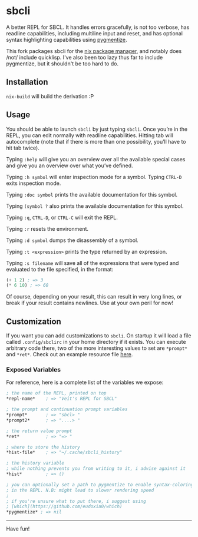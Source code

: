 # sbcli

A better REPL for SBCL. It handles errors gracefully, is not too verbose, has
readline capabilities, including multiline input and reset, and has optional
syntax highlighting capabilities using [pygmentize](https://pygments.org/).

This fork packages sbcli for the [nix package manager](https://nixos.org/), and notably does /not/ include quicklisp. I've also been too lazy thus far to include pygmentize, but it shouldn't be too hard to do.

## Installation

`nix-build` will build the derivation :P

## Usage

You should be able to launch `sbcli` by just typing `sbcli`. Once you’re in the
REPL, you can edit normally with readline capabilities. Hitting tab will
autocomplete (note that if there is more than one possibility, you’ll have to
hit tab twice).

Typing `:help` will give you an overview over all the available special cases
and give you an overview over what you’ve defined.

Typing `:h symbol` will enter inspection mode for a symbol. Typing `CTRL-D`
exits inspection mode.

Typing `:doc symbol` prints the available documentation for this symbol.

Typing `(symbol ?` also prints the available documentation for this symbol.

Typing `:q`, `CTRL-D`, or `CTRL-C` will exit the REPL.

Typing `:r` resets the environment.

Typing `:d symbol` dumps the disassembly of a symbol.

Typing `:t <expression>` prints the type returned by an expression.

Typing `:s filename` will save all of the expressions that were typed and
evaluated to the file specified, in the format:

```lisp
(+ 1 2) ; => 3
(* 6 10) ; => 60
```

Of course, depending on your result, this can result in very long lines, or
break if your result contains newlines. Use at your own peril for now!

## Customization

If you want you can add customizations to `sbcli`. On startup it will load a
file called `.config/sbclirc` in your home directory if it exists. You can execute
arbitrary code there, two of the more interesting values to set are `*prompt*`
and `*ret*`. Check out an example resource file
[here](https://github.com/hellerve/sbcli/blob/master/examples/.sbclirc).

### Exposed Variables

For reference, here is a complete list of the variables we expose:

```lisp
; the name of the REPL, printed on top
*repl-name*    ; => "Veit's REPL for SBCL"

; the prompt and continuation prompt variables
*prompt*       ; => "sbcl> "
*prompt2*      ; => "....> "

; the return value prompt
*ret*          ; => "=> "

; where to store the history
*hist-file*    ; => "~/.cache/sbcli_history"

; the history variable
; while nothing prevents you from writing to it, i advise against it
*hist*         ; => ()

; you can optionally set a path to pygmentize to enable syntax-coloring
; in the REPL. N.B: might lead to slower rendering speed
;
; if you're unsure what to put there, i suggest using
; [which](https://github.com/eudoxia0/which)
*pygmentize* ; => nil
```

<hr/>

Have fun!

